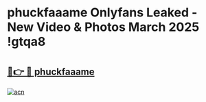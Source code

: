 # phuckfaaame Onlyfans Leaked - New Video & Photos March 2025 !gtqa8

# <h2><a href="https://san5at.iuczelnia.edu.pl?title=phuckfaaame&ref=gtqa8">🔗👉 🔴 phuckfaaame</a></h2>

[![acn](https://github.com/user-attachments/assets/0f9c940e-d8b0-45ae-aac7-cd30a18b3e1c)](https://san5at.iuczelnia.edu.pl?title=phuckfaaame&ref=gtqa8)

